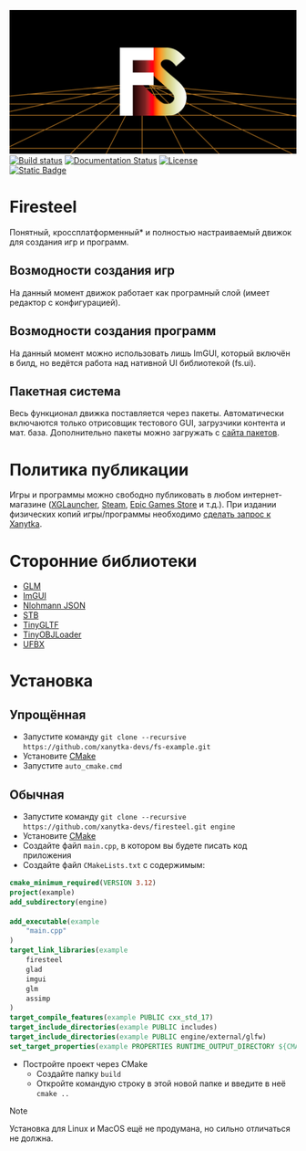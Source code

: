 ![Banner](docs/assets/banner.png "Firesteel banner")  
[![Build status](https://ci.appveyor.com/api/projects/status/9pq8id42s9mgxfoi?svg=true)](https://ci.appveyor.com/project/sanyaalabai/firesteel)
[![Documentation Status](https://img.shields.io/readthedocs/firesteel?logo=readthedocs&logoColor=ccc)](https://firesteel.readthedocs.io/ru/latest/?badge=latest)
[![License](http://img.shields.io/:license-mit-blue.svg)](http://doge.mit-license.org)  
[![Static Badge](https://img.shields.io/badge/chat-Telegram-orange?logo=telegram&logoColor=ccc)](https://t.me/xanytka)  
# Firesteel
Понятный, кроссплатформенный\* и полностью настраиваемый движок для создания игр и программ.

## Возмодности создания игр
На данный момент движок работает как програмный слой (имеет редактор с конфигурацией).
## Возмодности создания программ
На данный момент можно использовать лишь ImGUI, который включён в билд, но ведётся работа над нативной UI библиотекой (fs.ui).
## Пакетная система
Весь функционал движка поставляется через пакеты. Автоматически включаются только отрисовщик тестового GUI, загрузчики контента и мат. база. Дополнительно пакеты можно загружать с [сайта пакетов](https://xanytka.ru/p/).

# Политика публикации
Игры и программы можно свободно публиковать в любом интернет-магазине ([XGLauncher](https://github.com/xanytka-devs/xglauncher), [Steam](https://store.steampowered.com/), [Epic Games Store](https://store.epicgames.com/) и т.д.).
При издании физических копий игры/программы необходимо [сделать запрос к Xanytka](https://support.xanytka.ru/publisher/phys_copies).

# Сторонние библиотеки
* [GLM](https://github.com/g-truc/glm)
* [ImGUI](https://github.com/ocornut/imgui)
* [Nlohmann JSON](https://github.com/nlohmann/json)
* [STB](https://github.com/nothings/stb)
* [TinyGLTF](https://github.com/syoyo/tinygltf)
* [TinyOBJLoader](https://github.com/tinyobjloader/tinyobjloader)
* [UFBX](https://github.com/ufbx/ufbx)

# Установка

## Упрощённая
* Запустите команду `git clone --recursive https://github.com/xanytka-devs/fs-example.git`
* Установите [CMake](https://cmake.org/)
* Запустите `auto_cmake.cmd`

## Обычная
* Запустите команду `git clone --recursive https://github.com/xanytka-devs/firesteel.git engine`
* Установите [CMake](https://cmake.org/)
* Создайте файл `main.cpp`, в котором вы будете писать код приложения
* Создайте файл `CMakeLists.txt` с содержимым:
```cmake
cmake_minimum_required(VERSION 3.12)
project(example)
add_subdirectory(engine)

add_executable(example
	"main.cpp"
)
target_link_libraries(example
	firesteel
	glad
	imgui
	glm
	assimp
)
target_compile_features(example PUBLIC cxx_std_17)
target_include_directories(example PUBLIC includes)
target_include_directories(example PUBLIC engine/external/glfw)
set_target_properties(example PROPERTIES RUNTIME_OUTPUT_DIRECTORY ${CMAKE_BINARY_DIR}/bin/)
```
* Постройте проект через CMake
	* Создайте папку `build`
	* Откройте командую строку в этой новой папке и введите в неё `cmake ..`

> [!NOTE]
> Установка для Linux и MacOS ещё не продумана, но сильно отличаться не должна.
